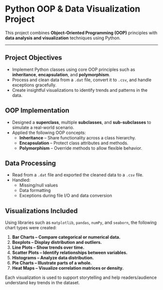 #  Python OOP & Data Visualization Project

This project combines **Object-Oriented Programming (OOP)** principles with **data analysis and visualization** techniques using Python.

---

##  Project Objectives

- Implement Python classes using core OOP principles such as **inheritance**, **encapsulation**, and **polymorphism**.
- Process and clean data from a `.dat` file, convert it to `.csv`, and handle exceptions gracefully.
- Create insightful visualizations to identify trends and patterns in the data.


##  OOP Implementation

- Designed a **superclass**, multiple **subclasses**, and **sub-subclasses** to simulate a real-world scenario.
- Applied the following OOP concepts:
  - **Inheritance** – Share functionality across a class hierarchy.
  - **Encapsulation** – Protect class attributes and methods.
  - **Polymorphism** – Override methods to allow flexible behavior.


##  Data Processing

- Read from a `.dat` file and exported the cleaned data to a `.csv` file.
- Handled:
  - Missing/null values
  - Data formatting
  - Exceptions during file I/O and data conversion


##  Visualizations Included

Using libraries such as `matplotlib`, `pandas`, `numPy`, and `seaborn`, the following chart types were created:

1. **Bar Charts – Compare categorical or numerical data.**
2. **Boxplots – Display distribution and outliers.**
3. **Line Plots – Show trends over time.**
4. **Scatter Plots – Identify relationships between variables.**
5. **Histograms – Analyze data distribution.**
6. **Pie Charts – Illustrate parts of a whole.**
7. **Heat Maps – Visualize correlation matrices or density.**

Each visualization is used to support storytelling and help readers/audience understand key trends in the dataset.



